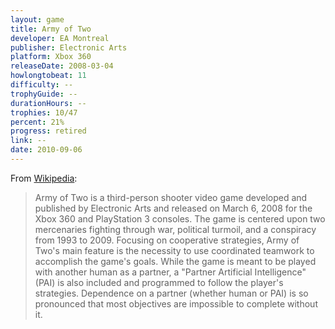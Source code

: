 ```yaml
---
layout: game
title: Army of Two
developer: EA Montreal
publisher: Electronic Arts
platform: Xbox 360
releaseDate: 2008-03-04
howlongtobeat: 11
difficulty: --
trophyGuide: --
durationHours: --
trophies: 10/47
percent: 21%
progress: retired
link: --
date: 2010-09-06
---
```


From [Wikipedia](https://en.wikipedia.org/wiki/Army_of_Two_(video_game)):

> Army of Two is a third-person shooter video game developed and published by Electronic Arts and released on March 6, 2008 for the Xbox 360 and PlayStation 3 consoles. The game is centered upon two mercenaries fighting through war, political turmoil, and a conspiracy from 1993 to 2009. Focusing on cooperative strategies, Army of Two's main feature is the necessity to use coordinated teamwork to accomplish the game's goals. While the game is meant to be played with another human as a partner, a "Partner Artificial Intelligence" (PAI) is also included and programmed to follow the player's strategies. Dependence on a partner (whether human or PAI) is so pronounced that most objectives are impossible to complete without it.
